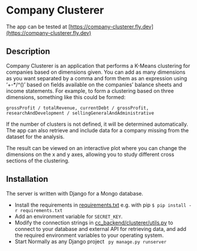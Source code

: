 # Company Clusterer
The app can be tested at [https://company-clusterer.fly.dev](https://company-clusterer.fly.dev)
## Description
Company Clusterer is an application that performs a K-Means clustering for companies based on dimensions given. You can add as many dimensions as you want separated by a comma and form them as an expression using ‘+-*/^()’ based on fields available on the companies’ balance sheets and income statements. For example, to form a clustering based on three dimensions, something like this could be formed:

`grossProfit / totalRevenue, currentDebt / grossProfit, researchAndDevelopment / sellingGeneralAndAdministrative`

If the number of clusters is not defined, it will be determined automatically. The app can also retrieve and include data for a company missing from the dataset for the analysis.

The result can be viewed on an interactive plot where you can change the dimensions on the x and y axes, allowing you to study different cross sections of the clustering.

## Installation
The server is written with Django for a Mongo database.
- Install the requirements in [requirements.txt](cc_backend/requirements.txt) e.g. with pip `$ pip install -r requirements.txt`
- Add an environment variable for `SECRET_KEY`.
- Modify the connection strings in [cc_backend/clusterer/utils.py](cc_backend/clusterer/utils.py) to connect to your database and external API for retrieving data, and add the required environment variables to your operating system.
- Start Normally as any Django project ` py manage.py runserver`
